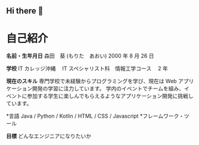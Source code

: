 ## Hi there 👋

# 自己紹介

**名前・生年月日**
森田　葵 (もりた　あおい)
2000 年 8 月 26 日

**学校**
IT カレッジ沖縄　 IT スペシャリスト科　情報工学コース　 2 年

**現在のスキル**
専門学校で未経験からプログラミングを学び、現在は Web アプリケーション開発の学習に注力しています。
学内のイベントでチームを組み、イベントに参加する学生に楽しんでもらえるようなアプリケーション開発に挑戦しています。

*言語
Java / Python / Kotlin / HTML / CSS / Javascript
*フレームワーク・ツール

**目標**
どんなエンジニアになりたいか

<!--
**itc-s24027/itc-s24027** is a ✨ _special_ ✨ repository because its `README.md` (this file) appears on your GitHub profile.

Here are some ideas to get you started:

- 🔭 I’m currently working on ...
- 🌱 I’m currently learning ...
- 👯 I’m looking to collaborate on ...
- 🤔 I’m looking for help with ...
- 💬 Ask me about ...
- 📫 How to reach me: ...
- 😄 Pronouns: ...
- ⚡ Fun fact: ...
-->
